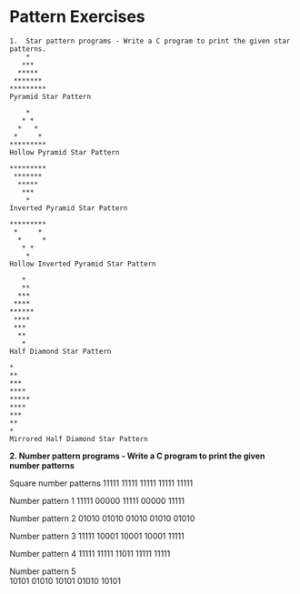 # Pattern Exercises

```
1.	Star pattern programs - Write a C program to print the given star patterns.
    *
   ***
  *****
 *******
*********
Pyramid Star Pattern
```

```
    *
   * *
  *	  *
 *	   *
*********
Hollow Pyramid Star Pattern
```

```
*********
 *******
  *****
   ***
    *
Inverted Pyramid Star Pattern
```

```
*********
 *	   *
  *  	*
   * *
    *
Hollow Inverted Pyramid Star Pattern
```

```
   *
   **
  ***
 ****
******
 ****
 ***
  **
   *
Half Diamond Star Pattern
```

```
*
**
***
****
*****
****
***
**
*
Mirrored Half Diamond Star Pattern
```


**2.	Number pattern programs - Write a C program to print the given number patterns**

Square number patterns
11111
11111
11111
11111
11111

Number pattern 1
11111
00000
11111
00000
11111


Number pattern 2
01010
01010
01010
01010
01010
 

Number pattern 3
11111
10001
10001
10001
11111


Number pattern 4
11111
11111
11011
11111
11111


Number pattern 5	
10101
01010
10101
01010
10101
